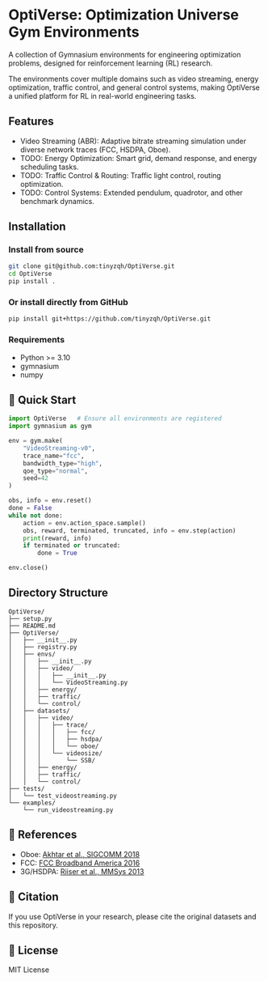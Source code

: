 # OptiVerse: Optimization Universe Gym Environments

A collection of Gymnasium environments for engineering optimization problems, designed for reinforcement learning (RL) research.

The environments cover multiple domains such as video streaming, energy optimization, traffic control, and general control systems, making OptiVerse a unified platform for RL in real-world engineering tasks.



## Features
- Video Streaming (ABR): Adaptive bitrate streaming simulation under diverse network traces (FCC, HSDPA, Oboe).
- TODO: Energy Optimization: Smart grid, demand response, and energy scheduling tasks.
- TODO: Traffic Control & Routing: Traffic light control, routing optimization.
- TODO: Control Systems: Extended pendulum, quadrotor, and other benchmark dynamics.


## Installation

### Install from source
```bash
git clone git@github.com:tinyzqh/OptiVerse.git
cd OptiVerse
pip install .
```
### Or install directly from GitHub
```bash
pip install git+https://github.com/tinyzqh/OptiVerse.git
```

### Requirements
- Python >= 3.10
- gymnasium
- numpy

## 🚀 Quick Start

```python
import OptiVerse   # Ensure all environments are registered
import gymnasium as gym

env = gym.make(
    "VideoStreaming-v0",
    trace_name="fcc",
    bandwidth_type="high",
    qoe_type="normal",
    seed=42
)

obs, info = env.reset()
done = False
while not done:
    action = env.action_space.sample()
    obs, reward, terminated, truncated, info = env.step(action)
    print(reward, info)
    if terminated or truncated:
        done = True

env.close()
```


## Directory Structure
```
OptiVerse/
├── setup.py
├── README.md
├── OptiVerse/
│   ├── __init__.py
│   ├── registry.py
│   ├── envs/
│   │   ├── __init__.py
│   │   ├── video/
│   │   │   ├── __init__.py
│   │   │   └── VideoStreaming.py
│   │   ├── energy/
│   │   ├── traffic/
│   │   └── control/
│   ├── datasets/
│   │   ├── video/
│   │   │   ├── trace/
│   │   │   │   ├── fcc/
│   │   │   │   ├── hsdpa/
│   │   │   │   └── oboe/
│   │   │   └── videosize/
│   │   │       └── SSB/
│   │   ├── energy/
│   │   ├── traffic/
│   │   └── control/
├── tests/
│   └── test_videostreaming.py
└── examples/
    └── run_videostreaming.py
```

## 📖 References
- Oboe: [Akhtar et al., SIGCOMM 2018](https://dl.acm.org/doi/10.1145/3230543.3230558)
- FCC: [FCC Broadband America 2016](https://www.fcc.gov/reports-research/reports/measuringbroadband-america/raw-data-measuring-broadband-america-2016)
- 3G/HSDPA: [Riiser et al., MMSys 2013](https://dl.acm.org/doi/abs/10.1145/2483977.2483991)

## 📌 Citation
If you use OptiVerse in your research, please cite the original datasets and this repository.

## 📜 License
MIT License